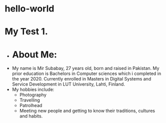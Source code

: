 # hello-world
# My Test 1.
+ # About Me:
  
- My name is Mir Subabay, 27 years old, born and raised in Pakistan. My prior education is Bachelors in Computer sciences which i completed in the year 2020. Currently enrolled in Masters in Digital Systems and Service Development in LUT University, Lahti, Finland.
- My hobbies include:
  - Photography
  - Travelling
  - Patrolhead
  - Meeting new people and getting to know their traditions, cultures and habits. 
